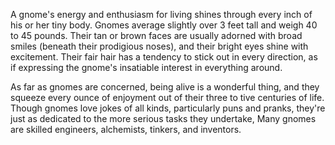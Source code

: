 A gnome's energy and enthusiasm for living shines
through every inch of his or her tiny body. Gnomes
average slightly over 3 feet tall and weigh 40 to 45
pounds. Their tan or brown faces are usually adorned
with broad smiles (beneath their prodigious noses),
and their bright eyes shine with excitement. Their
fair hair has a tendency to stick out in every direction,
as if expressing the gnome's insatiable interest in
everything around.

As far as gnomes are concerned, being alive is a
wonderful thing, and they squeeze every ounce of
enjoyment out of their three to tive centuries of life.
Though gnomes love jokes of all kinds, particularly
puns and pranks, they're just as dedicated to the more
serious tasks they undertake, Many gnomes are skilled
engineers, alchemists, tinkers, and inventors.
